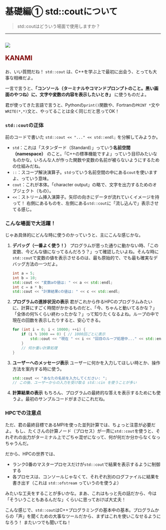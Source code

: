 # 基礎編① std::coutについて
> std::coutはどういう場面で使用しますか？

***
<h2><img src="image/KANAMI.png">

<font color="Maroon">KANAMI</font></h2>

お、いい質問だね！ `std::cout` は、C++を学ぶ上で最初に出会う、とっても大事な相棒だよ。

一言で言うと、**「コンソール（ターミナルやコマンドプロンプトのこと。黒い画面のやつね）に、文字や変数の内容を表示したいとき」** に使うものだよ。

君が使ってきた言語で言うと、Pythonの`print()`関数や、Fortranの`PRINT *`文や`WRITE(*,*)`文と、やってることは全く同じだと思ってOK！

### `std::cout`の正体

前のコードで書いた `std::cout << "..." << std::endl;` を分解してみようか。

* `std`：これは「スタンダード（Standard）」っていう**名前空間（namespace）** のこと。「C++の標準機能ですよ」っていう目印みたいなものかな。いろんな人が作った関数や変数の名前が被らないようにするための仕組みだね。
* `::`：スコープ解決演算子。`std`っていう名前空間の中にある`cout`を使いますよ、っていう意味。
* `cout`：これが本体。「character output」の略で、文字を出力するためのオブジェクト（もの）。
* `<<`：ストリーム挿入演算子。矢印の向きにデータが流れていくイメージを持って！ 右側にあるものを、左側にある`std::cout`に「流し込んで」表示させてる感じ。

### こんな場面で大活躍！

じゃあ具体的にどんな時に使うのかっていうと、主にこんな感じかな。

1.  **デバッグ（一番よく使う！）**
    プログラムが思った通りに動かない時、「この変数、今どんな値になってるんだろう？」って確認したいよね。そんな時に`std::cout`で変数の値を表示させるのは、最も原始的で、でも最も確実なデバッグ方法の一つだよ。
    ```cpp
    int a = 5;
    int b = 10;
    std::cout << "変数aの値は: " << a << std::endl;
    int c = a * b;
    std::cout << "計算結果cの値は: " << c << std::endl;
    ```

2.  **プログラムの進捗状況の表示**
    君がこれから作るHPCのプログラムみたいに、計算にすごく時間がかかるものだと、「今、ちゃんと動いてるかな？」「全体の何%くらい終わったかな？」って知りたくなるよね。ループの中で現在の回数を表示したりすると、安心できる。
    ```cpp
    for (int i = 0; i < 10000; ++i) {
        if (i % 1000 == 0) { // 1000回ごとに表示
            std::cout << "現在 " << i << "回目のループ処理中..." << std::endl;
        }
        // 何か重い計算処理
    }
    ```

3.  **ユーザーへのメッセージ表示**
    ユーザーに何かを入力してほしい時とか、操作方法を案内する時に使う。
    ```cpp
    std::cout << "あなたの名前を入力してください: ";
    // この後、ユーザーからの入力を受け取る std::cin を使うことが多い
    ```

4.  **計算結果の表示**
    もちろん、プログラムの最終的な答えを表示するためにも使うよ。最初のサンプルコードがまさにこれだね。

### HPCでの注意点

ただ、君の最終目標であるMPIを使った並列計算では、ちょっと注意が必要だよ。
もし、たくさんの計算ノード（プロセス）が一斉に`std::cout`を使うと、それぞれの出力がターミナル上でごちゃ混ぜになって、何が何だか分からなくなっちゃうんだ。

だから、HPCの世界では、
* ランク0番のマスタープロセスだけが`std::cout`で結果を表示するように制御する
* 各プロセスは、コンソールじゃなくて、それぞれ別のログファイルに結果を書き出す（これは `std::ofstream` っていうのを使うよ）

みたいな工夫をすることが多いかな。まあ、これはもっと先の話だから、今は「そういうこともあるんだな」くらいに思っておけば大丈夫！

こんな感じで、`std::cout`はC++プログラミングの基本中の基本。プログラムからの「声」を聞くための大事なツールだから、まずはこれを使いこなせるようになろう！ またいつでも聞いてね！
